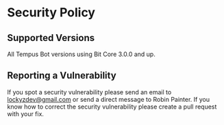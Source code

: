 # Security Policy

## Supported Versions

All Tempus Bot versions using Bit Core 3.0.0 and up.

## Reporting a Vulnerability

If you spot a security vulnerability please send an email to lockyzdev@gmail.com or send a direct message to Robin Painter.
If you know how to correct the security vulnerability please create a pull request with your fix.

